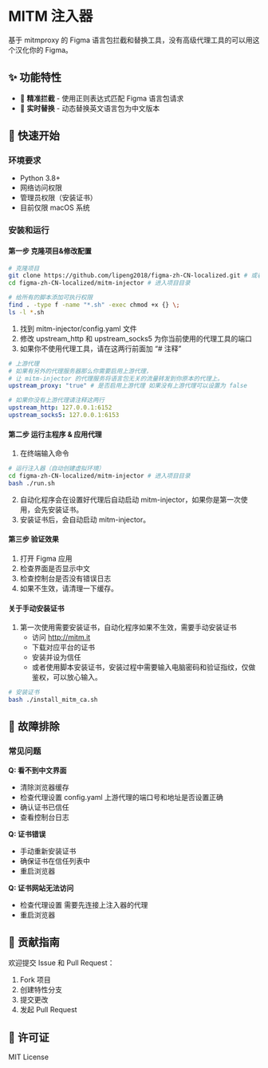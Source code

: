 # MITM 注入器

基于 mitmproxy 的 Figma 语言包拦截和替换工具，没有高级代理工具的可以用这个汉化你的 Figma。

## ✨ 功能特性

- 🎯 **精准拦截** - 使用正则表达式匹配 Figma 语言包请求
- 🔄 **实时替换** - 动态替换英文语言包为中文版本

## 🚀 快速开始

### 环境要求

- Python 3.8+
- 网络访问权限
- 管理员权限（安装证书）
- 目前仅限 macOS 系统

### 安装和运行

#### 第一步 克隆项目&修改配置
```bash
# 克隆项目
git clone https://github.com/lipeng2018/figma-zh-CN-localized.git # 或者直接下载项目压缩包解压
cd figma-zh-CN-localized/mitm-injector # 进入项目目录

# 给所有的脚本添加可执行权限
find . -type f -name "*.sh" -exec chmod +x {} \;
ls -l *.sh
```

1. 找到 mitm-injector/config.yaml 文件
2. 修改 upstream_http 和 upstream_socks5 为你当前使用的代理工具的端口
3. 如果你不使用代理工具，请在这两行前面加 “# 注释”

```yaml
# 上游代理 
# 如果有另外的代理服务器那么你需要启用上游代理，
# 让 mitm-injector 的代理服务将语言包无关的流量转发到你原本的代理上。
upstream_proxy: "true" # 是否启用上游代理 如果没有上游代理可以设置为 false

# 如果你没有上游代理请注释这两行
upstream_http: 127.0.0.1:6152
upstream_socks5: 127.0.0.1:6153
```

#### 第二步 运行主程序 & 应用代理

1. 在终端输入命令
```bash
# 运行注入器（自动创建虚拟环境）
cd figma-zh-CN-localized/mitm-injector # 进入项目目录
bash ./run.sh
```
2. 自动化程序会在设置好代理后自动启动 mitm-injector，如果你是第一次使用，会先安装证书。
3. 安装证书后，会自动启动 mitm-injector。

#### 第三步 验证效果

1. 打开 Figma 应用
2. 检查界面是否显示中文
3. 检查控制台是否没有错误日志
4. 如果不生效，请清理一下缓存。

#### 关于手动安装证书

1. 第一次使用需要安装证书，自动化程序如果不生效，需要手动安装证书
   - 访问 <http://mitm.it>
   - 下载对应平台的证书
   - 安装并设为信任
   - 或者使用脚本安装证书，安装过程中需要输入电脑密码和验证指纹，仅做鉴权，可以放心输入。
```bash
# 安装证书
bash ./install_mitm_ca.sh
```

## 🔧 故障排除

### 常见问题

**Q: 看不到中文界面**
- 清除浏览器缓存
- 检查代理设置 config.yaml 上游代理的端口号和地址是否设置正确
- 确认证书已信任
- 查看控制台日志

**Q: 证书错误**
- 手动重新安装证书
- 确保证书在信任列表中
- 重启浏览器

**Q: 证书网站无法访问**
- 检查代理设置 需要先连接上注入器的代理
- 重启浏览器


## 🤝 贡献指南

欢迎提交 Issue 和 Pull Request：

1. Fork 项目
2. 创建特性分支
3. 提交更改
4. 发起 Pull Request

## 📄 许可证

MIT License